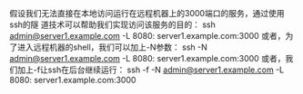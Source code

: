 假设我们无法直接在本地访问运行在远程机器上的3000端口的服务，通过使用ssh的隧
道技术可以帮助我们实现访问该服务的目的：
ssh admin@server1.example.com -L 8080: server1.example.com:3000
或者，为了进入远程机器的shell，我们可以加上-N参数：
ssh -N admin@server1.example.com -L 8080: server1.example.com:3000
或者，我们加上-f让ssh在后台继续运行：
ssh -f -N admin@server1.example.com -L 8080: server1.example.com:3000

